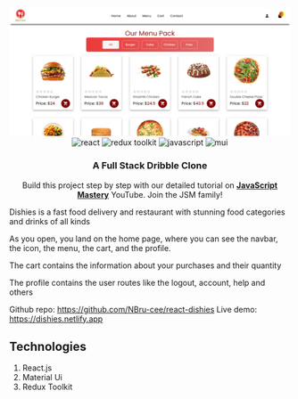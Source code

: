 <div align="center">
  <br />
    <a href="#">
       <img src="https://github.com/Nbruchi/Dishies/blob/main/public/dishies-banner.png" alt="Project Banner"/>
    </a>
  <br />

  <div>
    <img src="https://img.shields.io/badge/-React-black?style=for-the-badge&logoColor=white&logo=react&color=3448C5" alt="react" />
    <img src="https://img.shields.io/badge/-Redux_Toolkit-black?style=for-the-badge&logoColor=white&logo=redux&color=E10098" alt="redux toolkit" />
    <img src="https://img.shields.io/badge/-JavaScript-black?style=for-the-badge&logoColor=white&logo=javascript&color=ecec08" alt="javascript" />
    <img src="https://img.shields.io/badge/-Material_UI-black?style=for-the-badge&logoColor=white&logo=mui&color=06B6D4" alt="mui" />
  </div>

  <h3 align="center">A Full Stack Dribble Clone</h3>

   <div align="center">
     Build this project step by step with our detailed tutorial on <a href="https://www.youtube.com/@javascriptmastery/videos" target="_blank"><b>JavaScript Mastery</b></a> YouTube. Join the JSM family!
    </div>
</div>

Dishies is a fast food delivery and restaurant with stunning food categories and drinks of all kinds

As you open, you land on the home page, where you can see the navbar, the icon, the menu, the cart, and the profile.

The cart contains the information about your purchases and their quantity

The profile contains the user routes like the logout, account, help and others

Github repo: https://github.com/NBru-cee/react-dishies
Live demo: https://dishies.netlify.app

## Technologies

1. React.js
2. Material Ui
3. Redux Toolkit
